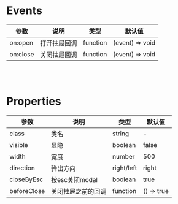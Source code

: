# Events

| 参数 | 说明 | 类型 | 默认值 |
|------|------|------|------|
| on:open | 打开抽屉回调 | function | (event) => void |
| on:close | 关闭抽屉回调 | function | (event) => void |

<br>
<br>

# Properties

| 参数 | 说明 | 类型 | 默认值 |
|------|------|------|------|
| class | 类名 | string | - |
| visible | 显隐 | boolean | false |
| width | 宽度 | number | 500 |
| direction | 弹出方向 | right/left | right |
| closeByEsc | 按esc关闭modal | boolean | true |
| beforeClose | 关闭抽屉之前的回调 | function | () => true |
